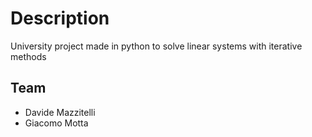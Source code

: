 # Description
University project made in python to solve linear systems with iterative methods

## Team
- Davide Mazzitelli
- Giacomo Motta
